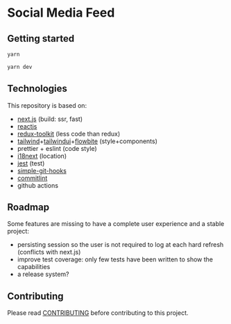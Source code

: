 # Social Media Feed

## Getting started

```bash
yarn

yarn dev
```

## Technologies

This repository is based on:

- [next.js](https://nextjs.org/) (build: ssr, fast)
- [reactjs](https://reactjs.org/)
- [redux-toolkit](https://redux-toolkit.js.org/) (less code than redux)
- [tailwind](https://tailwindcss.com/)+[tailwindui](https://tailwindui.com/)+[flowbite](https://flowbite.com/) (style+components)
- prettier + eslint (code style)
- [i18next](https://www.i18next.com/) (location)
- [jest](https://jestjs.io/) (test)
- [simple-git-hooks](https://github.com/toplenboren/simple-git-hooks)
- [commitlint](https://github.com/conventional-changelog/commitlint)
- github actions

## Roadmap

Some features are missing to have a complete user experience and a stable project:

- persisting session so the user is not required to log at each hard refresh (conflicts with next.js)
- improve test coverage: only few tests have been written to show the capabilities
- a release system?

## Contributing

Please read [CONTRIBUTING](./CONTRIBUTING.md) before contributing to this project.
